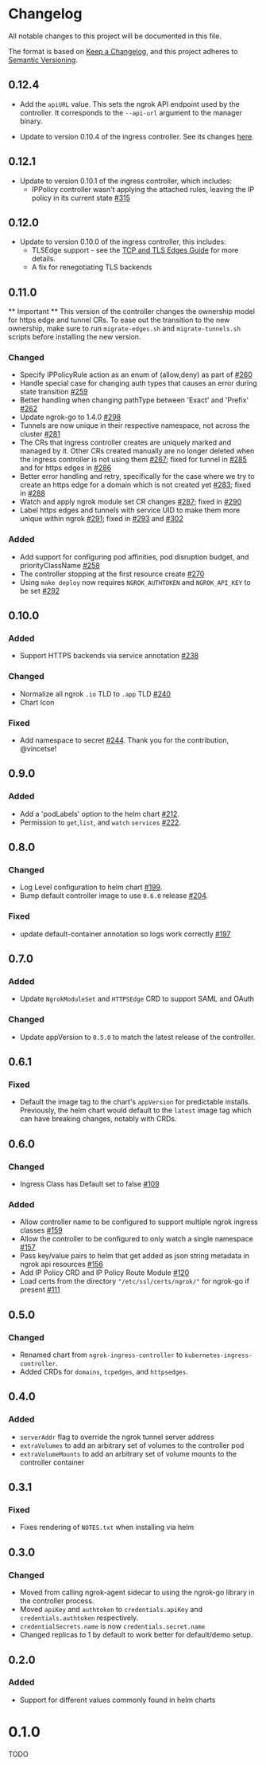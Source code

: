 # Changelog

All notable changes to this project will be documented in this file.

The format is based on [Keep a Changelog](https://keepachangelog.com/en/1.0.0/),
and this project adheres to [Semantic Versioning](https://semver.org/spec/v2.0.0.html).

## 0.12.4

- Add the `apiURL` value.
  This sets the ngrok API endpoint used by the controller.
  It corresponds to the `--api-url` argument to the manager binary. 

- Update to version 0.10.4 of the ingress controller.
  See its changes [here](../../CHANGELOG.md#0104).

## 0.12.1

- Update to version 0.10.1 of the ingress controller, which includes:
  - IPPolicy controller wasn't applying the attached rules, leaving the IP policy in its current state [#315](https://github.com/ngrok/kubernetes-ingress-controller/pull/315)

## 0.12.0

- Update to version 0.10.0 of the ingress controller, this includes:
  - TLSEdge support - see the [TCP and TLS Edges Guide](https://github.com/ngrok/kubernetes-ingress-controller/blob/main/docs/user-guide/tcp-tls-edges.md) for more details.
  - A fix for renegotiating TLS backends

## 0.11.0

** Important ** This version of the controller changes the ownership model for https edge and tunnel CRs. To ease out the transition to the new ownership, make sure to run `migrate-edges.sh` and `migrate-tunnels.sh` scripts before installing the new version.

### Changed
- Specify IPPolicyRule action as an enum of (allow,deny) as part of [#260](https://github.com/ngrok/kubernetes-ingress-controller/pull/260)
- Handle special case for changing auth types that causes an error during state transition [#259](https://github.com/ngrok/kubernetes-ingress-controller/pull/259)
- Better handling when changing pathType between 'Exact' and 'Prefix' [#262](https://github.com/ngrok/kubernetes-ingress-controller/pull/262)
- Update ngrok-go to 1.4.0 [#298](https://github.com/ngrok/kubernetes-ingress-controller/pull/298)
- Tunnels are now unique in their respective namespace, not across the cluster [#281](https://github.com/ngrok/kubernetes-ingress-controller/pull/281)
- The CRs that ingress controller creates are uniquely marked and managed by it. Other CRs created manually are no longer deleted when the ingress controller is not using them [#267](https://github.com/ngrok/kubernetes-ingress-controller/issues/267); fixed for tunnel in [#285](https://github.com/ngrok/kubernetes-ingress-controller/pull/285) and for https edges in [#286](https://github.com/ngrok/kubernetes-ingress-controller/pull/286)
- Better error handling and retry, specifically for the case where we try to create an https edge for a domain which is not created yet [#283](https://github.com/ngrok/kubernetes-ingress-controller/issues/283); fixed in [#288](https://github.com/ngrok/kubernetes-ingress-controller/pull/288)
- Watch and apply ngrok module set CR changes [#287](https://github.com/ngrok/kubernetes-ingress-controller/issues/287); fixed in [#290](https://github.com/ngrok/kubernetes-ingress-controller/pull/290)
- Label https edges and tunnels with service UID to make them more unique within ngrok [#291](https://github.com/ngrok/kubernetes-ingress-controller/issues/291); fixed in [#293](https://github.com/ngrok/kubernetes-ingress-controller/pull/293) and [#302](https://github.com/ngrok/kubernetes-ingress-controller/pull/302)

### Added
- Add support for configuring pod affinities, pod disruption budget, and priorityClassName [#258](https://github.com/ngrok/kubernetes-ingress-controller/pull/258)
- The controller stopping at the first resource create [#270](https://github.com/ngrok/kubernetes-ingress-controller/pull/270)
- Using `make deploy` now requires `NGROK_AUTHTOKEN` and `NGROK_API_KEY` to be set [#292](https://github.com/ngrok/kubernetes-ingress-controller/pull/292)

## 0.10.0

### Added
- Support HTTPS backends via service annotation [#238](https://github.com/ngrok/kubernetes-ingress-controller/pull/238)

### Changed
- Normalize all ngrok `.io` TLD to `.app` TLD [#240](https://github.com/ngrok/kubernetes-ingress-controller/pull/240)
- Chart Icon

### Fixed
- Add namespace to secret [#244](https://github.com/ngrok/kubernetes-ingress-controller/pull/244). Thank you for the contribution, @vincetse!

## 0.9.0
### Added
- Add a 'podLabels' option to the helm chart [#212](https://github.com/ngrok/kubernetes-ingress-controller/pull/212).
- Permission to `get`,`list`, and `watch` `services` [#222](https://github.com/ngrok-kubernetes-ingress-controller/pull/222).

## 0.8.0
### Changed
- Log Level configuration to helm chart [#199](https://github.com/ngrok/kubernetes-ingress-controller/pull/199).
- Bump default controller image to use `0.6.0` release [#204](https://github.com/ngrok/kubernetes-ingress-controller/pull/204).

### Fixed
- update default-container annotation so logs work correctly [#197](https://github.com/ngrok/kubernetes-ingress-controller/pull/197)

## 0.7.0

### Added
- Update `NgrokModuleSet` and `HTTPSEdge` CRD to support SAML and OAuth

### Changed
- Update appVersion to `0.5.0` to match the latest release of the controller.

## 0.6.1
### Fixed
- Default the image tag to the chart's `appVersion` for predictable installs. Previously, the helm chart would default to the `latest` image tag which can have breaking changes, notably with CRDs.

## 0.6.0
### Changed
- Ingress Class has Default set to false [#109](https://github.com/ngrok/kubernetes-ingress-controller/pull/109)

### Added
- Allow controller name to be configured to support multiple ngrok ingress classes [#159](https://github.com/ngrok/kubernetes-ingress-controller/pull/159)
- Allow the controller to be configured to only watch a single namespace [#157](https://github.com/ngrok/kubernetes-ingress-controller/pull/157)
- Pass key/value pairs to helm that get added as json string metadata in ngrok api resources [#156](https://github.com/ngrok/kubernetes-ingress-controller/pull/156)
- Add IP Policy CRD and IP Policy Route Module [#120](https://github.com/ngrok/kubernetes-ingress-controller/pull/120)
- Load certs from the directory `"/etc/ssl/certs/ngrok/"` for ngrok-go if present [#111](https://github.com/ngrok/kubernetes-ingress-controller/pull/111)

## 0.5.0
### Changed
- Renamed chart from `ngrok-ingress-controller` to `kubernetes-ingress-controller`.
- Added CRDs for `domains`, `tcpedges`, and `httpsedges`.

## 0.4.0
### Added
- `serverAddr` flag to override the ngrok tunnel server address
- `extraVolumes` to add an arbitrary set of volumes to the controller pod
- `extraVolumeMounts` to add an arbitrary set of volume mounts to the controller container

## 0.3.1
### Fixed
- Fixes rendering of `NOTES.txt` when installing via helm

## 0.3.0
### Changed

- Moved from calling ngrok-agent sidecar to using the ngrok-go library in the controller process.
- Moved `apiKey` and `authtoken` to `credentials.apiKey` and `credentials.authtoken` respectively.
- `credentialSecrets.name` is now `credentials.secret.name`
- Changed replicas to 1 by default to work better for default/demo setup.

## 0.2.0
### Added

- Support for different values commonly found in helm charts

# 0.1.0

TODO
